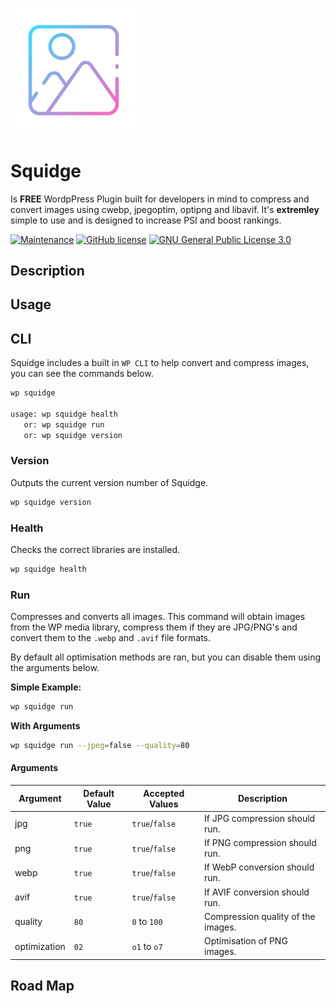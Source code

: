 <p align="lefty">
    <img alt="logo" src="logo.svg" width="40%">
</p>

# Squidge
Is **FREE** WordpPress Plugin built for developers in mind to compress and convert images using cwebp, jpegoptim, optipng and libavif.
It's **extremley** simple to use and is designed to increase PSI and boost rankings.

[![Maintenance](https://img.shields.io/badge/Maintained%3F-yes-green.svg)](https://GitHub.com/Naereen/StrapDown.js/graphs/commit-activity)
[![GitHub license](https://img.shields.io/github/license/Naereen/StrapDown.js.svg)](https://github.com/ainsleyclark/wp-squidge/blob/master/LICENSE)
[![GNU General Public License 3.0](https://img.shields.io/github/license/ainsleyclark/wp-squidge.svg)](https://www.gnu.org/licenses/gpl-3.0.en.html)

## Description



## Usage

## CLI

Squidge includes a built in `WP CLI` to help convert and compress images, you can see the commands below.

```bash
wp squidge

usage: wp squidge health
   or: wp squidge run
   or: wp squidge version
```

### Version
Outputs the current version number of Squidge.

```bash
wp squidge version
```

### Health
Checks the correct libraries are installed.

```bash
wp squidge health
```

### Run
Compresses and converts all images. This  command will obtain images from the WP media library, compress them if they are JPG/PNG's and convert
them to the `.webp` and `.avif` file formats.

By default all optimisation methods are ran, but you can disable them using the arguments below.

**Simple Example:**
```bash
wp squidge run
```

**With Arguments**
```bash
wp squidge run --jpeg=false --quality=80
```

#### Arguments

| Argument          | Default Value            | Accepted Values          | Description       |
| ----------------- | ------------------------ | ------------------------ | ----------------- |
| jpg               | `true`                   | `true`/`false`           | If JPG compression should run.
| png               | `true`                   | `true`/`false`           | If PNG compression should run.
| webp              | `true`  				   | `true`/`false`           | If WebP conversion should run.
| avif              | `true`          		   | `true`/`false`           | If AVIF conversion should run.
| quality           | `80`          		   | `0` to `100`             | Compression quality of the images.
| optimization      | `02`           	       | `o1` to `o7`             | Optimisation of PNG images.


## Road Map
